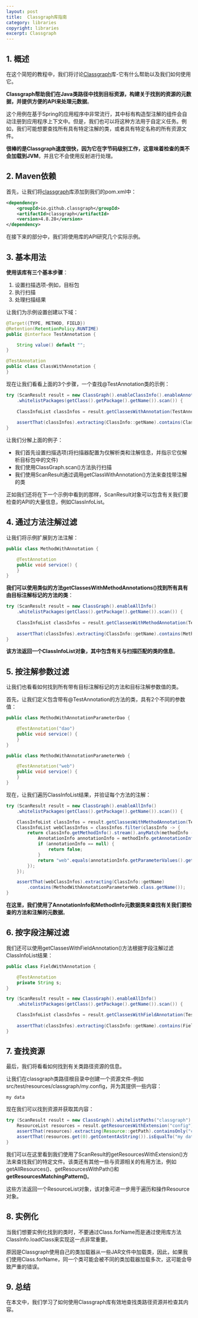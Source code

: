 ```yaml
---
layout: post
title:  Classgraph库指南
category: libraries
copyright: libraries
excerpt: Classgraph
---
```


## 1. 概述

在这个简短的教程中，我们将讨论[Classgraph](https://github.com/classgraph/classgraph)库-它有什么帮助以及我们如何使用它。

**Classgraph帮助我们在Java类路径中找到目标资源，构建关于找到的资源的元数据，并提供方便的API来处理元数据**。

这个用例在基于Spring的应用程序中非常流行，其中标有构造型注解的组件会自动注册到应用程序上下文中。但是，我们也可以将这种方法用于自定义任务。例如，我们可能想要查找所有具有特定注解的类，或者具有特定名称的所有资源文件。

**很棒的是Classgraph速度很快，因为它在字节码级别工作，这意味着检查的类不会加载到JVM**，并且它不会使用反射进行处理。

## 2. Maven依赖

首先，让我们将[classgraph](https://mvnrepository.com/artifact/io.github.classgraph/classgraph)库添加到我们的pom.xml中：

```xml
<dependency>
    <groupId>io.github.classgraph</groupId>
    <artifactId>classgraph</artifactId>
    <version>4.8.28</version>
</dependency>
```

在接下来的部分中，我们将使用库的API研究几个实际示例。

## 3. 基本用法

**使用该库有三个基本步骤**：

1.  设置扫描选项-例如，目标包
2.  执行扫描
3.  处理扫描结果

让我们为示例设置创建以下域：

```java
@Target({TYPE, METHOD, FIELD})
@Retention(RetentionPolicy.RUNTIME)
public @interface TestAnnotation {

    String value() default "";
}
```

```java
@TestAnnotation
public class ClassWithAnnotation {
}
```

现在让我们看看上面的3个步骤，一个查找@TestAnnotation类的示例：

```java
try (ScanResult result = new ClassGraph().enableClassInfo().enableAnnotationInfo()
    .whitelistPackages(getClass().getPackage().getName()).scan()) {
    
    ClassInfoList classInfos = result.getClassesWithAnnotation(TestAnnotation.class.getName());
    
    assertThat(classInfos).extracting(ClassInfo::getName).contains(ClassWithAnnotation.class.getName());
}
```

让我们分解上面的例子：

-   我们首先设置扫描选项(将扫描器配置为仅解析类和注解信息，并指示它仅解析目标包中的文件)
-   我们使用ClassGraph.scan()方法执行扫描
-   我们使用ScanResult通过调用getClassWithAnnotation()方法来查找带注解的类

正如我们还将在下一个示例中看到的那样，ScanResult对象可以包含有关我们要检查的API的大量信息，例如ClassInfoList。

## 4. 通过方法注解过滤

让我们将示例扩展到方法注解：

```java
public class MethodWithAnnotation {

    @TestAnnotation
    public void service() {
    }
}
```

**我们可以使用类似的方法getClassesWithMethodAnnotations()找到所有具有由目标注解标记的方法的类**：

```java
try (ScanResult result = new ClassGraph().enableAllInfo()
    .whitelistPackages(getClass().getPackage().getName()).scan()) {
    
    ClassInfoList classInfos = result.getClassesWithMethodAnnotation(TestAnnotation.class.getName());
    
    assertThat(classInfos).extracting(ClassInfo::getName).contains(MethodWithAnnotation.class.getName());
}
```

**该方法返回一个ClassInfoList对象，其中包含有关与扫描匹配的类的信息**。

## 5. 按注解参数过滤

让我们也看看如何找到所有带有目标注解标记的方法和目标注解参数值的类。

首先，让我们定义包含带有@TestAnnotation的方法的类，具有2个不同的参数值：

```java
public class MethodWithAnnotationParameterDao {

    @TestAnnotation("dao")
    public void service() {
    }
}
```

```java
public class MethodWithAnnotationParameterWeb {

    @TestAnnotation("web")
    public void service() {
    }
}
```

现在，让我们遍历ClassInfoList结果，并验证每个方法的注解：

```java
try (ScanResult result = new ClassGraph().enableAllInfo()
    .whitelistPackages(getClass().getPackage().getName()).scan()) {

    ClassInfoList classInfos = result.getClassesWithMethodAnnotation(TestAnnotation.class.getName());
    ClassInfoList webClassInfos = classInfos.filter(classInfo -> {
        return classInfo.getMethodInfo().stream().anyMatch(methodInfo -> {
            AnnotationInfo annotationInfo = methodInfo.getAnnotationInfo(TestAnnotation.class.getName());
            if (annotationInfo == null) {
                return false;
            }
            return "web".equals(annotationInfo.getParameterValues().getValue("value"));
        });
    });

    assertThat(webClassInfos).extracting(ClassInfo::getName)
        .contains(MethodWithAnnotationParameterWeb.class.getName());
}
```

**在这里，我们使用了AnnotationInfo和MethodInfo元数据类来查找有关我们要检查的方法和注解的元数据**。

## 6. 按字段注解过滤

我们还可以使用getClassesWithFieldAnnotation()方法根据字段注解过滤ClassInfoList结果：

```java
public class FieldWithAnnotation {

    @TestAnnotation
    private String s;
}
```

```java
try (ScanResult result = new ClassGraph().enableAllInfo()
    .whitelistPackages(getClass().getPackage().getName()).scan()) {

    ClassInfoList classInfos = result.getClassesWithFieldAnnotation(TestAnnotation.class.getName());
 
    assertThat(classInfos).extracting(ClassInfo::getName).contains(FieldWithAnnotation.class.getName());
}
```

## 7. 查找资源

最后，我们将看看如何找到有关类路径资源的信息。

让我们在classgraph类路径根目录中创建一个资源文件-例如src/test/resources/classgraph/my.config，并为其提供一些内容：

```text
my data
```

现在我们可以找到资源并获取其内容：

```java
try (ScanResult result = new ClassGraph().whitelistPaths("classgraph").scan()) {
    ResourceList resources = result.getResourcesWithExtension("config");
    assertThat(resources).extracting(Resource::getPath).containsOnly("classgraph/my.config");
    assertThat(resources.get(0).getContentAsString()).isEqualTo("my data");
}
```

我们可以在这里看到我们使用了ScanResult的getResourcesWithExtension()方法来查找我们的特定文件。该类还有其他一些与资源相关的有用方法，例如getAllResources()、getResourcesWithPath()和**getResourcesMatchingPattern()**。

这些方法返回一个ResourceList对象，该对象可进一步用于遍历和操作Resource对象。

## 8. 实例化

当我们想要实例化找到的类时，不要通过Class.forName而是通过使用库方法ClassInfo.loadClass来实现这一点非常重要。

原因是Classgraph使用自己的类加载器从一些JAR文件中加载类，因此，如果我们使用Class.forName，同一个类可能会被不同的类加载器加载多次，这可能会导致严重的错误。

## 9. 总结

在本文中，我们学习了如何使用Classgraph库有效地查找类路径资源并检查其内容。